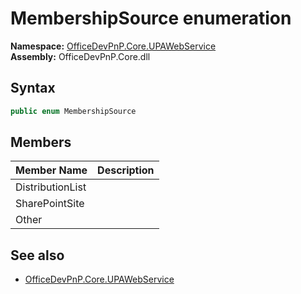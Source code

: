 # MembershipSource  enumeration
  

**Namespace:** [OfficeDevPnP.Core.UPAWebService](OfficeDevPnP.Core.UPAWebService.md)  
**Assembly:** OfficeDevPnP.Core.dll  
## Syntax
```C#
public enum MembershipSource
```
## Members
|**Member Name**|**Description**|
|:-----|:-----|
| DistributionList | 
| SharePointSite | 
| Other | 

## See also
- [OfficeDevPnP.Core.UPAWebService](OfficeDevPnP.Core.UPAWebService.md)
